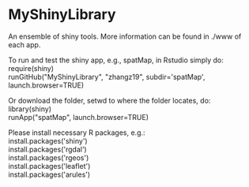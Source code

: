 # MyShinyLibrary
An ensemble of shiny tools. More information can be found in ./www of each app.

To run and test the shiny app, e.g., spatMap, in Rstudio simply do:   
require(shiny)  
runGitHub("MyShinyLibrary", "zhangz19", subdir='spatMap', launch.browser=TRUE)   

Or download the folder, setwd to where the folder locates, do:  
library(shiny)  
runApp("spatMap", launch.browser=TRUE)  

Please install necessary R packages, e.g.:   
install.packages('shiny')  
install.packages('rgdal')  
install.packages('rgeos')  
install.packages('leaflet')  
install.packages('arules')  




